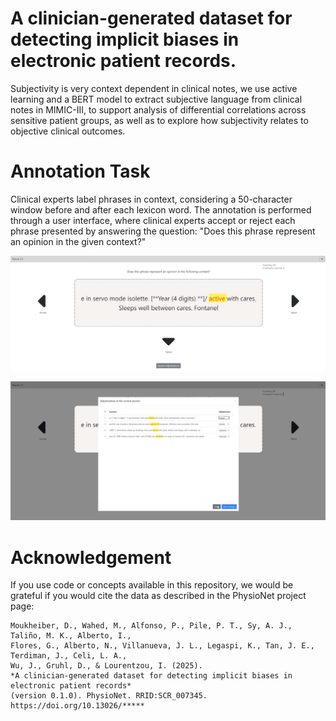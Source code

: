 # A clinician-generated dataset for detecting implicit biases in electronic patient records.

Subjectivity is very context dependent in clinical notes, we use active learning and a BERT model to extract subjective language from clinical notes in MIMIC-III, to support analysis of differential correlations across sensitive patient groups, as well as to explore how subjectivity relates to objective clinical outcomes.

# Annotation Task
Clinical experts label phrases in context, considering a 50-character window before and after each lexicon word. The annotation is performed through a user interface, where clinical experts accept or reject each phrase presented by answering the question: "Does this phrase represent an opinion in the given context?"

![Alt text](images/annotation.png)

![Alt text](images/adjudications.png)

# Acknowledgement

If you use code or concepts available in this repository, we would be grateful if you would cite the data as described in the PhysioNet project page:

```
Moukheiber, D., Wahed, M., Alfonso, P., Pile, P. T., Sy, A. J., Taliño, M. K., Alberto, I.,
Flores, G., Alberto, N., Villanueva, J. L., Legaspi, K., Tan, J. E., Terdiman, J., Celi, L. A.,
Wu, J., Gruhl, D., & Lourentzou, I. (2025). 
*A clinician-generated dataset for detecting implicit biases in electronic patient records* 
(version 0.1.0). PhysioNet. RRID:SCR_007345. 
https://doi.org/10.13026/*****
```
